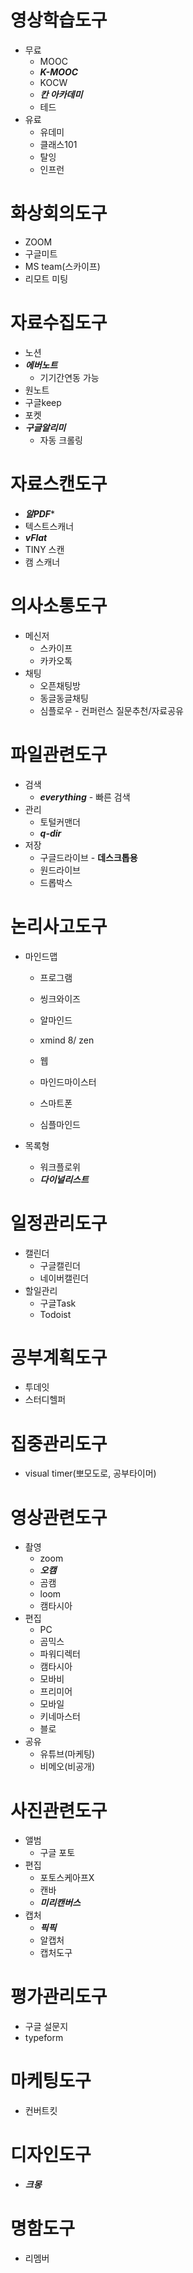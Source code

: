 # 영상학습도구

* 무료
   * MOOC
   * ***K-MOOC***
   * KOCW
   * ***칸 아카데미***
   * 테드
* 유료
   * 유데미
   * 클래스101
   * 탈잉
   * 인프런

# 화상회의도구

* ZOOM
* 구글미트
* MS team(스카이프)
* 리모트 미팅

# 자료수집도구
* 노션
* ***에버노트***
   * 기기간연동 가능
* 원노트
* 구글keep
* 포켓
* ***구글알리미***
   * 자동 크롤링

# 자료스캔도구
* ***알PDF****
* 텍스트스캐너
* ***vFlat***
* TINY 스캔
* 캠 스캐너

# 의사소통도구
* 메신저
   * 스카이프
   * 카카오톡
* 채팅
   * 오픈채팅방
   * 동글동글채팅
   * 심플로우 - 컨퍼런스 질문추천/자료공유
   
# 파일관련도구
* 검색
   * ***everything*** - 빠른 검색
* 관리
   * 토털커맨더
   * ***q-dir***
* 저장
   * 구글드라이브 - **데스크톱용**
   * 원드라이브
   * 드롭박스

# 논리사고도구
* 마인드맵
   * 프로그램
   * 씽크와이즈
   * 알마인드
   * xmind 8/ zen
   
   
   * 웹
   * 마인드마이스터
   
   * 스마트폰
   * 심플마인드
   
   
* 목록형
   * 워크플로위
   * ***다이널리스트***

# 일정관리도구
* 캘린더
   * 구글캘린더
   * 네이버캘린더
* 할일관리
   * 구글Task
   * Todoist
 
# 공부계획도구
* 투데잇
* 스터디헬퍼

# 집중관리도구
* visual timer(뽀모도로, 공부타이머)

# 영상관련도구
* 촬영
   * zoom
   * ***오캠***
   * 곰캠
   * loom
   * 캠타시아
* 편집
   * PC
   * 곰믹스
   * 파워디렉터
   * 캠타시아
   * 모바비
   * 프리미어
   * 모바일
   * 키네마스터
   * 블로
* 공유
   * 유튜브(마케팅)
   * 비메오(비공개)
# 사진관련도구
* 앨범
   * 구글 포토
* 편집
   * 포토스케아프X
   * 캔바
   * ***미리캔버스***
* 캡처
   * ***픽픽***
   * 알캡처
   * 캡처도구
# 평가관리도구
* 구글 설문지
* typeform   

# 마케팅도구
* 컨버트킷

# 디자인도구
* ***크몽***

# 명함도구
* 리멤버
